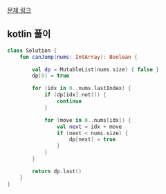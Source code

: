 [문제 링크](https://leetcode.com/problems/jump-game/description/)


## kotlin 풀이
```kotlin
class Solution {
    fun canJump(nums: IntArray): Boolean {

        val dp = MutableList(nums.size) { false }
        dp[0] = true

        for (idx in 0..nums.lastIndex) {
            if (dp[idx].not()) {
                continue
            }

            for (move in 0..nums[idx]) {
                val next = idx + move
                if (next < nums.size) {
                    dp[next] = true
                }
            }
        }

        return dp.last()
    }
}
```
